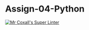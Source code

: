 # Assign-04-Python
[![Mr Coxall's Super Linter](https://github.com/ICS3U-Programming-LiaD/Assign-04-Python/workflows/Mr%20Coxall's%20Super%20Linter/badge.svg)](https://github.com/ICS3U-Programming-LiaD/Assign-04-Python/actions/)
